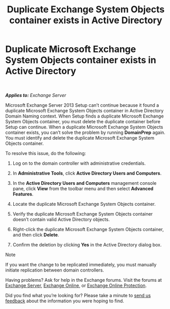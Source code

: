 ﻿---
title: 'Duplicate Exchange System Objects container exists in Active Directory'
TOCTitle: Duplicate Microsoft Exchange System Objects container exists in Active Directory
ms:assetid: cd0f45ab-89de-4653-b50d-c1157c2329d5
ms:mtpsurl: https://technet.microsoft.com/en-us/library/ms.exch.setupreadiness.adiniterrorrule(v=EXCHG.150)
ms:contentKeyID: 46629118
ms.date: 12/09/2016
mtps_version: v=EXCHG.150
---

# Duplicate Microsoft Exchange System Objects container exists in Active Directory

 

_**Applies to:** Exchange Server_


Microsoft Exchange Server 2013 Setup can’t continue because it found a duplicate Microsoft Exchange System Objects container in Active Directory Domain Naming context. When Setup finds a duplicate Microsoft Exchange System Objects container, you must delete the duplicate container before Setup can continue. When a duplicate Microsoft Exchange System Objects container exists, you can’t solve the problem by running **DomainPrep** again. You must identify and delete the duplicate Microsoft Exchange System Objects container.

To resolve this issue, do the following:

1.  Log on to the domain controller with administrative credentials.

2.  In **Administrative Tools**, click **Active Directory Users and Computers**.

3.  In the **Active Directory Users and Computers** management console pane, click **View** from the toolbar menu and then select **Advanced Features**.

4.  Locate the duplicate Microsoft Exchange System Objects container.

5.  Verify the duplicate Microsoft Exchange System Objects container doesn’t contain valid Active Directory objects.

6.  Right-click the duplicate Microsoft Exchange System Objects container, and then click **Delete**.

7.  Confirm the deletion by clicking **Yes** in the Active Directory dialog box.


> [!NOTE]
> If you want the change to be replicated immediately, you must manually initiate replication between domain controllers.



Having problems? Ask for help in the Exchange forums. Visit the forums at [Exchange Server](https://go.microsoft.com/fwlink/p/?linkid=60612), [Exchange Online](https://go.microsoft.com/fwlink/p/?linkid=267542), or [Exchange Online Protection](https://go.microsoft.com/fwlink/p/?linkid=285351).

Did you find what you’re looking for? Please take a minute to [send us feedback](mailto:exsetuphelpfeedback@microsoft.com?subject=exchange%202013%20setup%20help%20feedback) about the information you were hoping to find.

